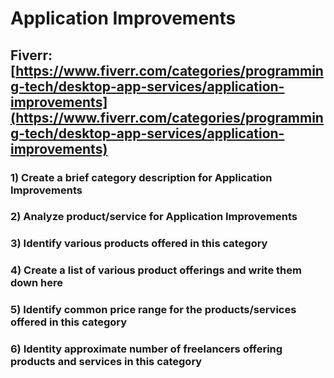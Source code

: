 # Application Improvements
## Fiverr: [https://www.fiverr.com/categories/programming-tech/desktop-app-services/application-improvements](https://www.fiverr.com/categories/programming-tech/desktop-app-services/application-improvements)
### 1) Create a brief category description for Application Improvements
### 2) Analyze product/service for Application Improvements
### 3) Identify various products offered in this category
### 4) Create a list of various product offerings and write them down here
### 5) Identify common price range for the products/services offered in this category
### 6) Identity approximate number of freelancers offering products and services in this category
